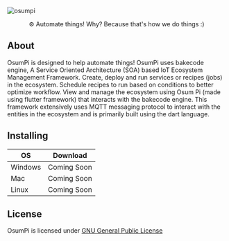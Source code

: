 ![osumpi](https://github.com/osumpi/osumpi/blob/f0b45d21c736140a92ed617698d46e574379097e/.github/banner.png)

<p align="center">
  ⚙ Automate things! Why? Because that's how we do things :)
</p>

## About

OsumPi is designed to help automate things! OsumPi uses bakecode engine, A Service Oriented Architecture (SOA) based IoT Ecosystem Management Framework. Create, deploy and run services or recipes (jobs) in the ecosystem. Schedule recipes to run based on conditions to better optimize workflow. View and manage the ecosystem using Osum Pi (made using flutter framework) that interacts with the bakecode engine. This framework extensively uses MQTT messaging protocol to interact with the entities in the ecosystem and is primarily built using the dart language.

## Installing

| OS        | Download          |
| --------- |:-----------------:|
| Windows   | Coming Soon       |
| Mac       | Coming Soon       |
| Linux     | Coming Soon       |

## License

OsumPi is licensed under [GNU General Public License](https://github.com/osumpi/osumpi/blob/main/LICENSE)

